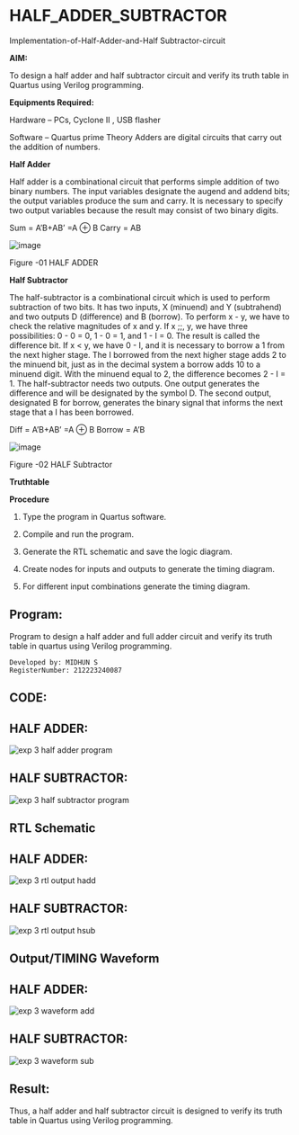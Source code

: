 # HALF_ADDER_SUBTRACTOR

Implementation-of-Half-Adder-and-Half Subtractor-circuit

**AIM:**

To design a half adder and half subtractor circuit and verify its truth table in Quartus using Verilog programming.

**Equipments Required:**

Hardware – PCs, Cyclone II , USB flasher 

Software – Quartus prime Theory Adders are digital circuits that carry out the addition of numbers.

**Half Adder**

Half adder is a combinational circuit that performs simple addition of two binary numbers. The input variables designate the augend and addend bits; the output variables produce the sum and carry. It is necessary to specify two output variables because the result may consist of two binary digits.

Sum = A’B+AB’ =A ⊕ B Carry = AB

![image](https://github.com/naavaneetha/HALF_ADDER_SUBTRACTOR/assets/154305477/bd4a0b2c-cdbc-4184-ab08-81578f121e1f)

Figure -01 HALF ADDER

**Half Subtractor**

The half-subtractor is a combinational circuit which is used to perform subtraction of two bits. It has two inputs, X (minuend) and Y (subtrahend) and two outputs D (difference) and B (borrow). To perform x - y, we have to check the relative magnitudes of x and y. If x ;;, y, we have three possibilities: 0 - 0 = 0, 1 - 0 = 1, and 1 - I = 0. The result is called the difference bit. If x < y, we have 0 - I, and it is necessary to borrow a 1 from the next higher stage. The I borrowed from the next higher stage adds 2 to the minuend bit, just as in the decimal system a borrow adds 10 to a minuend digit. With the minuend equal to 2, the difference becomes 2 - I = 1. The half-subtractor needs two outputs. One output generates the difference and will be designated by the symbol D. The second output, designated B for borrow, generates the binary signal that informs the next stage that a I has been borrowed. 

Diff = A’B+AB’ =A ⊕ B
Borrow = A’B

 ![image](https://github.com/naavaneetha/HALF_ADDER_SUBTRACTOR/assets/154305477/d76b099c-513f-4e7c-843a-e2fd028a531a)

Figure -02 HALF Subtractor

**Truthtable**

**Procedure**

1.	Type the program in Quartus software.

2.	Compile and run the program.

3.	Generate the RTL schematic and save the logic diagram.

4.	Create nodes for inputs and outputs to generate the timing diagram.

5.	For different input combinations generate the timing diagram.


## Program:

Program to design a half adder and full adder circuit and verify its truth table in quartus using Verilog programming.
```
Developed by: MIDHUN S
RegisterNumber: 212223240087
```
## CODE:
## HALF ADDER:
![exp 3 half adder program ](https://github.com/23003250/HALF_ADDER_SUBTRACTOR/assets/139331462/67ae384f-bb0d-4ced-a160-418f5ff13024)
## HALF SUBTRACTOR:
![exp 3 half subtractor program ](https://github.com/23003250/HALF_ADDER_SUBTRACTOR/assets/139331462/abecc47f-e78f-4396-bc8d-b075e1a134e9)
## RTL Schematic
## HALF ADDER:
![exp 3 rtl output hadd ](https://github.com/23003250/HALF_ADDER_SUBTRACTOR/assets/139331462/fa51e73f-3e19-47d3-a18e-a3878fe3f680)
## HALF SUBTRACTOR:
![exp 3 rtl output hsub ](https://github.com/23003250/HALF_ADDER_SUBTRACTOR/assets/139331462/e87677fe-a662-49bc-881c-8954e4742a82)
## Output/TIMING Waveform
## HALF ADDER:
![exp 3 waveform add](https://github.com/23003250/HALF_ADDER_SUBTRACTOR/assets/139331462/f88fecb2-e4cb-4721-a902-aa070d69b760)
## HALF SUBTRACTOR:
![exp 3 waveform sub](https://github.com/23003250/HALF_ADDER_SUBTRACTOR/assets/139331462/bb78044c-fd53-45b1-a988-a2bca3e31191)
## Result:
Thus, a half adder and half subtractor circuit is designed to verify its truth table in Quartus using Verilog programming.
